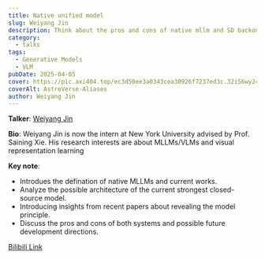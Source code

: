 ```yaml
---
title: Native unified model
slug: Weiyang Jin
description: Think about the pros and cons of native mllm and SD backone from the perspective of the current strongest closed-source model.
category:
  - talks
tags:
  - Generative Models
  - VLM
pubDate: 2025-04-05
cover: https://pic.axi404.top/ec3d50ee3a0343cea30926f7237ed3c.32i56wy24x.webp
coverAlt: AstroVerse-Aliases
author: Weiyang Jin
---
```

<!-- ![](./images/3-31-ninggao.png) -->

**Talker**: [Weiyang Jin](https://github.com/WayneJin0918)

**Bio**: Weiyang Jin is now the intern at New York University advised by Prof. Saining Xie. His research interests are about MLLMs/VLMs and visual representation learning

**Key note**: 
- Introdues the defination of native MLLMs and current works.
- Analyze the possible architecture of the current strongest closed-source model.
- Introducing insights from recent papers about revealing the model principle.
- Discuss the pros and cons of both systems and possible future development directions.

[Bilibili Link](https://b23.tv/X3WM2D1)